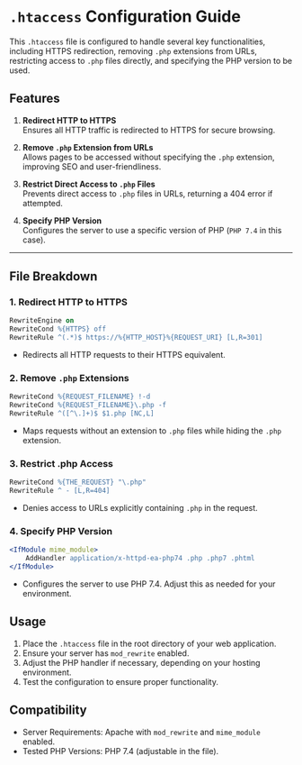 # `.htaccess` Configuration Guide

This `.htaccess` file is configured to handle several key functionalities, including HTTPS redirection, removing `.php` extensions from URLs, restricting access to `.php` files directly, and specifying the PHP version to be used.

## Features

1. **Redirect HTTP to HTTPS**  
   Ensures all HTTP traffic is redirected to HTTPS for secure browsing.

2. **Remove `.php` Extension from URLs**  
   Allows pages to be accessed without specifying the `.php` extension, improving SEO and user-friendliness.

3. **Restrict Direct Access to `.php` Files**  
   Prevents direct access to `.php` files in URLs, returning a 404 error if attempted.

4. **Specify PHP Version**  
   Configures the server to use a specific version of PHP (`PHP 7.4` in this case).

---

## File Breakdown

### 1. Redirect HTTP to HTTPS
````apache
RewriteEngine on
RewriteCond %{HTTPS} off
RewriteRule ^(.*)$ https://%{HTTP_HOST}%{REQUEST_URI} [L,R=301]
````
* Redirects all HTTP requests to their HTTPS equivalent.

### 2. Remove `.php` Extensions
````apache
RewriteCond %{REQUEST_FILENAME} !-d
RewriteCond %{REQUEST_FILENAME}\.php -f
RewriteRule ^([^\.]+)$ $1.php [NC,L]
````
* Maps requests without an extension to `.php` files while hiding the `.php` extension.

### 3. Restrict .php Access
````apache
RewriteCond %{THE_REQUEST} "\.php"
RewriteRule ^ - [L,R=404]
````
* Denies access to URLs explicitly containing `.php` in the request.

### 4. Specify PHP Version
````apache
<IfModule mime_module>
    AddHandler application/x-httpd-ea-php74 .php .php7 .phtml
</IfModule>
````
* Configures the server to use PHP 7.4. Adjust this as needed for your environment.

## Usage
1. Place the `.htaccess` file in the root directory of your web application.
2. Ensure your server has `mod_rewrite` enabled.
3. Adjust the PHP handler if necessary, depending on your hosting environment.
4. Test the configuration to ensure proper functionality.

## Compatibility
* Server Requirements: Apache with `mod_rewrite` and `mime_module` enabled.
* Tested PHP Versions: PHP 7.4 (adjustable in the file).
